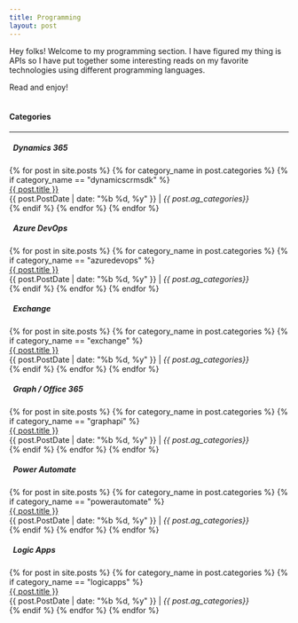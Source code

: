```yaml
---
title: Programming
layout: post
---
```


Hey folks! Welcome to my programming section. I have figured my thing is APIs so I have put together some interesting reads on my favorite technologies using different programming languages.

Read and enjoy!
<br/><br/>
#### Categories
---

 <div>
        <div class="container">
            <div class="row seperator-top-bottom">
                <div class="col-lg-12 seperator-top-bottom">
                    <div class="row">
                        <div class="col-lg-6">
                            <h5 class="mb-3"><i class="far fa-bookmark"></i>&nbsp;&nbsp;Dynamics 365</h5>
                            <div class="col-xs-12">
                                {% for post in site.posts %}
                                {% for category_name in post.categories %}
                                {% if category_name == "dynamicscrmsdk" %}
                                <div class="post-title">
                                    <a href="{{ post.url }}">{{ post.title }} </a><br>
                                    {{ post.PostDate | date: "%b %d, %y" }} | <i class="ag_categories">{{ post.ag_categories}} </i>
                                </div>
                                {% endif %}
                                {% endfor %}
                                {% endfor %}
                            </div>
                        </div>
                        <div class="col-lg-6">
                            <h5 class="mb-3"><i class="far fa-bookmark"></i>&nbsp;&nbsp;Azure DevOps</h5>
                            <div class="col-xs-12">
                                {% for post in site.posts %}
                                {% for category_name in post.categories %}
                                {% if category_name == "azuredevops" %}
                                <div class="post-title">
                                    <a href="{{ post.url }}">{{ post.title }} </a><br>
                                    {{ post.PostDate | date: "%b %d, %y" }} | <i class="ag_categories">{{ post.ag_categories}} </i>
                                </div>
                                {% endif %}
                                {% endfor %}
                                {% endfor %}
                            </div>
                        </div>
                    </div>
                </div>
            </div>
            <div class="row seperator-top-bottom">
                <div class="col-lg-12 seperator-top-bottom">
                    <div class="row">
                        <div class="col-lg-6">
                            <h5 class="mb-3"><i class="far fa-bookmark"></i>&nbsp;&nbsp;Exchange</h5>
                            <div class="col-xs-12">
                                {% for post in site.posts %}
                                {% for category_name in post.categories %}
                                {% if category_name == "exchange" %}
                                <div class="post-title">
                                    <a href="{{ post.url }}">{{ post.title }} </a><br>
                                    {{ post.PostDate | date: "%b %d, %y" }} | <i class="ag_categories">{{ post.ag_categories}} </i>
                                </div>
                                {% endif %}
                                {% endfor %}
                                {% endfor %}
                            </div>
                        </div>
                        <div class="col-lg-6">
                            <h5 class="mb-3"><i class="far fa-bookmark"></i>&nbsp;&nbsp;Graph / Office 365</h5>
                            <div class="col-xs-12">
                                {% for post in site.posts %}
                                {% for category_name in post.categories %}
                                {% if category_name == "graphapi" %}
                                <div class="post-title">
                                    <a href="{{ post.url }}">{{ post.title }} </a><br>
                                    {{ post.PostDate | date: "%b %d, %y" }} | <i class="ag_categories">{{ post.ag_categories}} </i>
                                </div>
                                {% endif %}
                                {% endfor %}
                                {% endfor %}
                            </div>
                        </div>
                    </div>
                </div>
            </div>
            <!-- New row-->
            <div class="row seperator-top-bottom">
                <div class="col-lg-12 seperator-top-bottom">
                    <div class="row">
                        <div class="col-lg-6">
                            <h5 class="mb-3"><i class="far fa-bookmark"></i>&nbsp;&nbsp;Power Automate</h5>
                            <div class="col-xs-12">
                                {% for post in site.posts %}
                                {% for category_name in post.categories %}
                                {% if category_name == "powerautomate" %}
                                <div class="post-title">
                                    <a href="{{ post.url }}">{{ post.title }} </a><br>
                                    {{ post.PostDate | date: "%b %d, %y" }} | <i class="ag_categories">{{ post.ag_categories}} </i>
                                </div>
                                {% endif %}
                                {% endfor %}
                                {% endfor %}
                            </div>
                        </div>
                        <div class="col-lg-6">
                            <h5 class="mb-3"><i class="far fa-bookmark"></i>&nbsp;&nbsp;Logic Apps</h5>
                            <div class="col-xs-12">
                                {% for post in site.posts %}
                                {% for category_name in post.categories %}
                                {% if category_name == "logicapps" %}
                                <div class="post-title">
                                    <a href="{{ post.url }}">{{ post.title }} </a><br>
                                    {{ post.PostDate | date: "%b %d, %y" }} | <i class="ag_categories">{{ post.ag_categories}} </i>
                                </div>
                                {% endif %}
                                {% endfor %}
                                {% endfor %}
                            </div>
                        </div>
                    </div>
                </div>
            </div>
        </div>
    </div>